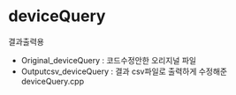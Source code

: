 # deviceQuery

결과출력용
- Original_deviceQuery : 코드수정안한 오리지널 파일
- Outputcsv_deviceQuery : 결과 csv파일로 출력하게 수정해준 deviceQuery.cpp
